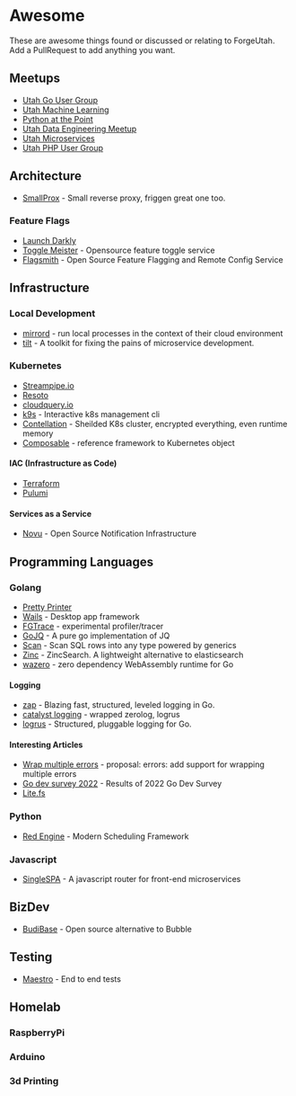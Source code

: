 # Awesome
These are awesome things found or discussed or relating to ForgeUtah. Add a PullRequest to add anything you want. 

## Meetups
- [Utah Go User Group](https://www.meetup.com/utahgophers/)
- [Utah Machine Learning](https://www.meetup.com/machine-learning-utah/)
- [Python at the Point](https://meetup.com/pythonatthepoint)
- [Utah Data Engineering Meetup](https://www.meetup.com/utah-data-engineering-meetup)
- [Utah Microservices](https://www.meetup.com/utah-microservices)
- [Utah PHP User Group](https://www.meetup.com/utah-php-user-group)

## Architecture
- [SmallProx](https://github.com/nhumrich/small-prox) - Small reverse proxy, friggen great one too.

### Feature Flags
- [Launch Darkly](https://launchdarkly.com/)
- [Toggle Meister](https://github.com/nhumrich/toggle-meister) - Opensource feature toggle service
- [Flagsmith](https://github.com/Flagsmith/flagsmith) - Open Source Feature Flagging and Remote Config Service

## Infrastructure


### Local Development
- [mirrord](https://mirrord.dev/) - run local processes in the context of their cloud environment
- [tilt](https://tilt.dev/) - A toolkit for fixing the pains of microservice development.

### Kubernetes
- [Streampipe.io](https://steampipe.io/)
- [Resoto](https://resoto.com)
- [cloudquery.io](https://www.cloudquery.io/)
- [k9s](https://k9scli.io/) - Interactive k8s management cli
- [Contellation](https://docs.edgeless.systems/constellation/) - Sheilded K8s cluster, encrypted everything, even runtime memory
- [Composable](https://github.com/composable-operator/composable) - reference framework to Kubernetes object

#### IAC (Infrastructure as Code)
- [Terraform](https://www.terraform.io/)
- [Pulumi](https://www.pulumi.com)

#### Services as a Service
- [Novu](https://novu.co/) - Open Source Notification Infrastructure

## Programming Languages

### Golang
- [Pretty Printer](https://github.com/sanity-io/litter)
- [Wails](https://github.com/wailsapp/wails) - Desktop app framework
- [FGTrace](https://github.com/felixge/fgtrace) - experimental profiler/tracer
- [GoJQ](https://github.com/itchyny/gojq) - A pure go implementation of JQ
- [Scan](https://github.com/wroge/scan) - Scan SQL rows into any type powered by generics
- [Zinc](https://github.com/zinclabs/zinc) - ZincSearch. A lightweight alternative to elasticsearch
- [wazero](https://github.com/tetratelabs/wazero) - zero dependency WebAssembly runtime for Go

#### Logging
- [zap](https://github.com/uber-go/zap) - Blazing fast, structured, leveled logging in Go.
- [catalyst logging](https://github.com/catalystsquad/app-utils-go/blob/main/logging/logging.go) - wrapped zerolog, logrus
- [logrus](https://github.com/sirupsen/logrus) - Structured, pluggable logging for Go.

#### Interesting Articles
- [Wrap multiple errors](https://github.com/golang/go/issues/53435) - proposal: errors: add support for wrapping multiple errors
- [Go dev survey 2022](https://go.dev/blog/survey2022-q2-results) - Results of 2022 Go Dev Survey
- [Lite.fs](https://fly.io/blog/introducing-litefs/)

### Python
- [Red Engine](https://red-engine.readthedocs.io/en/latest/) - Modern Scheduling Framework

### Javascript
- [SingleSPA](https://single-spa.js.org/) - A javascript router for front-end microservices

## BizDev
- [BudiBase](https://budibase.com/) - Open source alternative to Bubble

## Testing
- [Maestro](https://github.com/mobile-dev-inc/maestro) - End to end tests

## Homelab

### RaspberryPi

### Arduino

### 3d Printing
